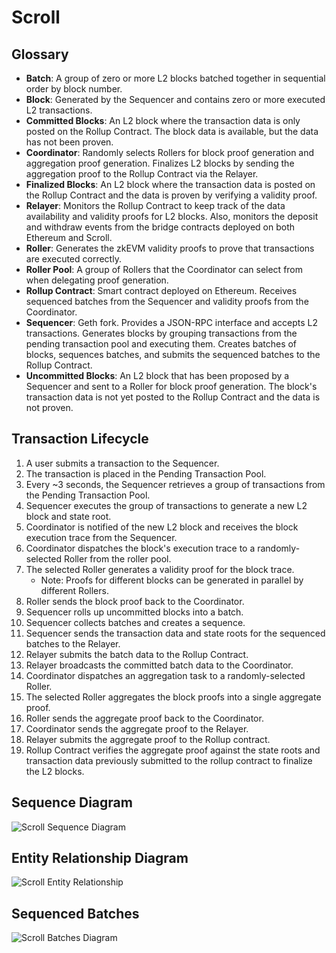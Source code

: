 # Scroll

## Glossary

- **Batch**: A group of zero or more L2 blocks batched together in sequential order by block number.
- **Block**: Generated by the Sequencer and contains zero or more executed L2 transactions.
- **Committed Blocks**: An L2 block where the transaction data is only posted on the Rollup Contract. The block data is available, but the data has not been proven.
- **Coordinator**: Randomly selects Rollers for block proof generation and aggregation proof generation. Finalizes L2 blocks by sending the aggregation proof to the Rollup Contract via the Relayer. 
- **Finalized Blocks**: An L2 block where the transaction data is posted on the Rollup Contract and the data is proven by verifying a validity proof.
- **Relayer**: Monitors the Rollup Contract to keep track of the data availability and validity proofs for L2 blocks. Also, monitors the deposit and withdraw events from the bridge contracts deployed on both Ethereum and Scroll.
- **Roller**: Generates the zkEVM validity proofs to prove that transactions are executed correctly.
- **Roller Pool**: A group of Rollers that the Coordinator can select from when delegating proof generation.
- **Rollup Contract**: Smart contract deployed on Ethereum. Receives sequenced batches from the Sequencer and validity proofs from the Coordinator.
- **Sequencer**: Geth fork. Provides a JSON-RPC interface and accepts L2 transactions. Generates blocks by grouping transactions from the pending transaction pool and executing them. Creates batches of blocks, sequences batches, and submits the sequenced batches to the Rollup Contract.
- **Uncommitted Blocks**: An L2 block that has been proposed by a Sequencer and sent to a Roller for block proof generation. The block's transaction data is not yet posted to the Rollup Contract and the data is not proven.

## Transaction Lifecycle

1. A user submits a transaction to the Sequencer.
2. The transaction is placed in the Pending Transaction Pool.
3. Every ~3 seconds, the Sequencer retrieves a group of transactions from the Pending Transaction Pool.
4. Sequencer executes the group of transactions to generate a new L2 block and state root.
5. Coordinator is notified of the new L2 block and receives the block execution trace from the Sequencer.
6. Coordinator dispatches the block's execution trace to a randomly-selected Roller from the roller pool.
7. The selected Roller generates a validity proof for the block trace.
   - Note: Proofs for different blocks can be generated in parallel by different Rollers.
8. Roller sends the block proof back to the Coordinator.
9. Sequencer rolls up uncommitted blocks into a batch.
10. Sequencer collects batches and creates a sequence.
11. Sequencer sends the transaction data and state roots for the sequenced batches to the Relayer.
12. Relayer submits the batch data to the Rollup Contract.
13. Relayer broadcasts the committed batch data to the Coordinator.
14. Coordinator dispatches an aggregation task to a randomly-selected Roller.
15. The selected Roller aggregates the block proofs into a single aggregate proof.
16. Roller sends the aggregate proof back to the Coordinator.
17. Coordinator sends the aggregate proof to the Relayer.
18. Relayer submits the aggregate proof to the Rollup contract.
19. Rollup Contract verifies the aggregate proof against the state roots and transaction data previously submitted to the rollup contract to finalize the L2 blocks.

## Sequence Diagram

![Scroll Sequence Diagram](https://github.com/quantstamp/efg-block-explorer-api/assets/118835395/9492ad74-6076-44a5-a665-c49e4e1a68f0)

## Entity Relationship Diagram

![Scroll Entity Relationship](https://github.com/quantstamp/efg-block-explorer-api/assets/118835395/632c08be-25c3-4f29-9468-cfa4bb147b48)

## Sequenced Batches

![Scroll Batches Diagram](https://github.com/quantstamp/efg-block-explorer-api/assets/118835395/81a15f11-9844-49fd-9b0f-0aa783196d04)
